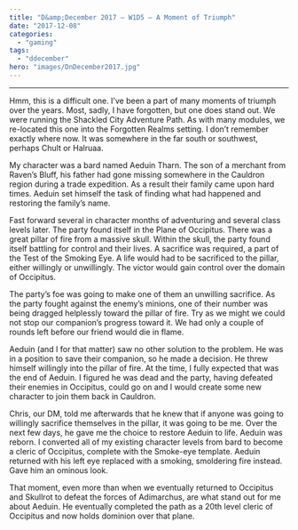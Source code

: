 ```yaml
---
title: "D&amp;December 2017 – W1D5 – A Moment of Triumph"
date: "2017-12-08"
categories: 
  - "gaming"
tags: 
  - "ddecember"
hero: "images/DnDecember2017.jpg"
---
```


* * *

Hmm, this is a difficult one. I’ve been a part of many moments of triumph over the years. Most, sadly, I have forgotten, but one does stand out. We were running the Shackled City Adventure Path. As with many modules, we re-located this one into the Forgotten Realms setting. I don’t remember exactly where now. It was somewhere in the far south or southwest, perhaps Chult or Halruaa.

My character was a bard named Aeduin Tharn. The son of a merchant from Raven’s Bluff, his father had gone missing somewhere in the Cauldron region during a trade expedition. As a result their family came upon hard times. Aeduin set himself the task of finding what had happened and restoring the family’s name.

Fast forward several in character months of adventuring and several class levels later. The party found itself in the Plane of Occipitus. There was a great pillar of fire from a massive skull. Within the skull, the party found itself battling for control and their lives. A sacrifice was required, a part of the Test of the Smoking Eye. A life would had to be sacrificed to the pillar, either willingly or unwillingly. The victor would gain control over the domain of Occipitus.

The party’s foe was going to make one of them an unwilling sacrifice. As the party fought against the enemy’s minions, one of their number was being dragged helplessly toward the pillar of fire. Try as we might we could not stop our companion’s progress toward it. We had only a couple of rounds left before our friend would die in flame.

Aeduin (and I for that matter) saw no other solution to the problem. He was in a position to save their companion, so he made a decision. He threw himself willingly into the pillar of fire. At the time, I fully expected that was the end of Aeduin. I figured he was dead and the party, having defeated their enemies in Occipitus, could go on and I would create some new character to join them back in Cauldron.

Chris, our DM, told me afterwards that he knew that if anyone was going to willingly sacrifice themselves in the pillar, it was going to be me. Over the next few days, he gave me the choice to restore Aeduin to life. Aeduin was reborn. I converted all of my existing character levels from bard to become a cleric of Occipitus, complete with the Smoke-eye template. Aeduin returned with his left eye replaced with a smoking, smoldering fire instead. Gave him an ominous look.

That moment, even more than when we eventually returned to Occipitus and Skullrot to defeat the forces of Adimarchus, are what stand out for me about Aeduin. He eventually completed the path as a 20th level cleric of Occipitus and now holds dominion over that plane.
